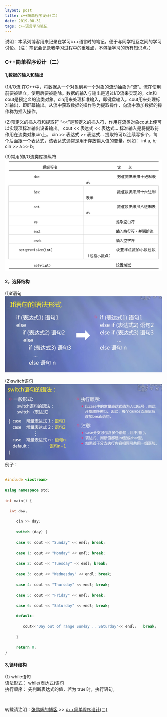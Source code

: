 ```yaml
---
layout: post
title: c++简单程序设计(二)
date: 2019-08-31
tags: c++语言学习笔记
---
```


说明：本系列博客用来记录在学习c++语言时的笔记，便于与同学相互之间的学习讨论。（注：笔记会记录我学习过程中的重难点，不包括学习的所有知识点。）

### C++简单程序设计（二）
#### 1,数据的输入和输出
(1)I/O流
在C++中，将数据从一个对象到另一个对象的流动抽象为“流”。流在使用前要被建立，使用后要被删除。数据的输入与输出是通过I/O流来实现的，cin和cout是预定义的流类对象。cin用来处理标准输入，即键盘输入。cout用来处理标准输出，即屏幕输出。从流中获取数据的操作称为提取操作，向流中添加数据的操作称为插入操作。

(2)预定义的插入符和提取符
“<<”是预定义的插入符，作用在流类对象cout上便可以实现项标准输出设备输出。
cout << 表达式 << 表达式...
标准输入是将提取符作用在流类对象cin上。
cin >> 表达式 >> 表达式...
提取符可以连续写多个，每个后面跟一个表达式，该表达式通常是用于存放输入值的变量。例如：
int a, b;
cin >> a >> b;

(3)常用的I/O流类库操纵符
<br />
![](/images/posts/cpp_learning_process/13.png)

#### 2，选择结构
(1)if语句
<br />
![](/images/posts/cpp_learning_process/14.png)

(2)switch语句
<br />
![](/images/posts/cpp_learning_process/15.png)
例子：


```c++

#include <iostream>

using namespace std;

int main() {
   
  int day;

     cin >> day;

     switch (day) {

     case 0: cout << "Sunday" << endl; break;

     case 1: cout << "Monday" << endl; break;

     case 2: cout << "Tuesday" << endl; break;

     case 3: cout << "Wednesday" << endl; break;

     case 4: cout << "Thursday" << endl; break;

     case 5: cout << "Friday" << endl; break;

     case 6: cout << "Saturday" << endl; break;

     default:

        cout<<"Day out of range Sunday .. Saturday"<< endl;   break;

     }

     return 0;
}

```

#### 3,循环结构


(1) while语句   
语法形式： while(表达式)语句   
执行顺序： 先判断表达式的值，若为 true 时，执行语句。   






<br>

转载请注明：[张鹏辉的博客](http://danielzph.github.io) >> [c++简单程序设计(二)](https://danielzph.github.io/2019/08/cpplearningprocess3/)








